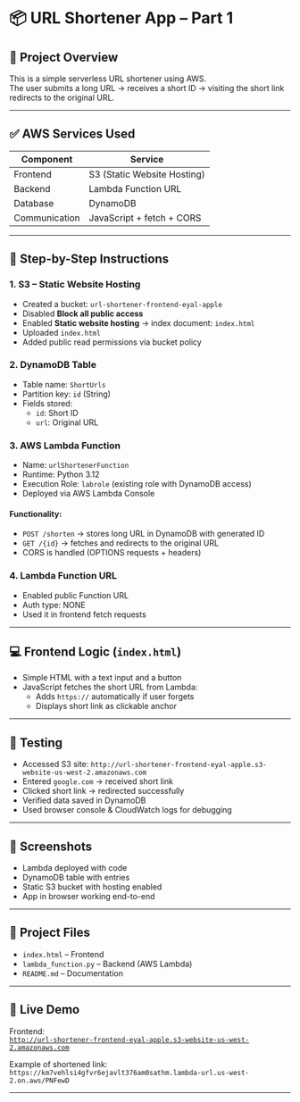 # 📦 URL Shortener App – Part 1

## 📝 Project Overview

This is a simple serverless URL shortener using AWS.  
The user submits a long URL → receives a short ID → visiting the short link redirects to the original URL.

---

## ✅ AWS Services Used

| Component     | Service                     |
|---------------|-----------------------------|
| Frontend      | S3 (Static Website Hosting) |
| Backend       | Lambda Function URL         |
| Database      | DynamoDB                    |
| Communication | JavaScript + fetch + CORS   |

---

## 🚀 Step-by-Step Instructions

### 1. S3 – Static Website Hosting

- Created a bucket: `url-shortener-frontend-eyal-apple`
- Disabled **Block all public access**
- Enabled **Static website hosting** → index document: `index.html`
- Uploaded `index.html`
- Added public read permissions via bucket policy

### 2. DynamoDB Table

- Table name: `ShortUrls`
- Partition key: `id` (String)
- Fields stored:
  - `id`: Short ID
  - `url`: Original URL

### 3. AWS Lambda Function

- Name: `urlShortenerFunction`
- Runtime: Python 3.12
- Execution Role: `labrole` (existing role with DynamoDB access)
- Deployed via AWS Lambda Console

#### Functionality:

- `POST /shorten` → stores long URL in DynamoDB with generated ID
- `GET /{id}` → fetches and redirects to the original URL
- CORS is handled (OPTIONS requests + headers)

### 4. Lambda Function URL

- Enabled public Function URL
- Auth type: NONE
- Used it in frontend fetch requests

---

## 💻 Frontend Logic (`index.html`)

- Simple HTML with a text input and a button
- JavaScript fetches the short URL from Lambda:
  - Adds `https://` automatically if user forgets
  - Displays short link as clickable anchor

---

## 🧪 Testing

- Accessed S3 site: `http://url-shortener-frontend-eyal-apple.s3-website-us-west-2.amazonaws.com`
- Entered `google.com` → received short link
- Clicked short link → redirected successfully
- Verified data saved in DynamoDB
- Used browser console & CloudWatch logs for debugging

---

## 📸 Screenshots

- Lambda deployed with code
- DynamoDB table with entries
- Static S3 bucket with hosting enabled
- App in browser working end-to-end

---

## 📂 Project Files

- `index.html` – Frontend
- `lambda_function.py` – Backend (AWS Lambda)
- `README.md` – Documentation

---

## 🔗 Live Demo

Frontend:  
[`http://url-shortener-frontend-eyal-apple.s3-website-us-west-2.amazonaws.com`](http://url-shortener-frontend-eyal-apple.s3-website-us-west-2.amazonaws.com)

Example of shortened link:  
`https://km7vehlsi4gfvr6ejavlt376am0sathm.lambda-url.us-west-2.on.aws/PNFewD`

---

